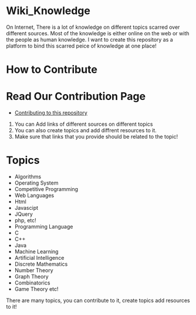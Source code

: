 Wiki_Knowledge
==============

On Internet, There is a lot of knowledge on different topics scarred over different sources. Most of the knowledge is either online on the web or with the people as human knowledge. I want to create this repository as a platform to bind this scarred peice of knowledge at one place! 

How to Contribute
==================
Read Our Contribution Page
=======================
* [Contributing to this repository](https://github.com/vicky002/Wiki_Knowledge/wiki/Contribution)
1. You can Add links of different sources on different topics
2. You can also create topics and add diffrent resources to it.
3. Make sure that links that you provide should be related to the topic!

Topics
======
- Algorithms
- Operating System
- Competitive Programming
- Web Languages
 -  Html
 -  Javascipt
 -  JQuery
 -  php, etc!
- Programming Language 
 - C
 - C++
 - Java
- Machine Learning
- Artificial Intelligence
- Discrete Mathematics
 - Number Theory
 - Graph Theory
 - Combinatorics
 - Game Theory etc!

There are many topics, you can contribute to it, create topics add resources to it!



